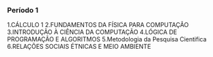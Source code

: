 ### **Período 1**

1.CÁLCULO 1
2.FUNDAMENTOS DA FÍSICA PARA COMPUTAÇÃO
3.INTRODUÇÃO À CIÊNCIA DA COMPUTAÇÃO
4.LÓGICA DE PROGRAMAÇÃO E ALGORITMOS
5.Metodologia da Pesquisa Cientifica
6.RELAÇÕES SOCIAIS ÉTNICAS E MEIO AMBIENTE 
